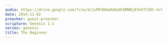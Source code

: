 ```yaml
---
audio: https://drive.google.com/file/d/1vMF4N4wDmDaOCDMNRj8fmV7CVDt-GrFM/view
date: 2014-11-02
preacher: guest-preacher
scripture: Genesis 1:1
series: genesis
title: The Beginner
---
```

